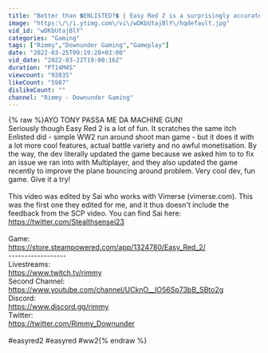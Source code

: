 ```yaml
---
title: "Better than 💲ENLISTED?💲 | Easy Red 2 is a surprisingly accurate WW2 game (it has Italians)"
image: "https:\/\/i.ytimg.com\/vi\/wDKbUtajBlY\/hqdefault.jpg"
vid_id: "wDKbUtajBlY"
categories: "Gaming"
tags: ["Rimmy","Downunder Gaming","Gameplay"]
date: "2022-03-25T09:19:28+03:00"
vid_date: "2022-03-22T19:00:16Z"
duration: "PT14M4S"
viewcount: "93835"
likeCount: "5987"
dislikeCount: ""
channel: "Rimmy - Downunder Gaming"
---
```

{% raw %}AYO TONY PASSA ME DA MACHINE GUN!<br />Seriously though Easy Red 2 is a lot of fun. It scratches the same itch Enlisted did - simple WW2 run around shoot man game - but it does it with a lot more cool features, actual battle variety and no awful monetisation. By the way, the dev literally updated the game because we asked him to to fix an issue we ran into with Multiplayer, and they also updated the game recently to improve the plane bouncing around problem. Very cool dev, fun game. Give it a try!<br /><br />This video was edited by Sai who works with Vimerse (vimerse.com). This was the first one they edited for me, and it thus doesn't include the feedback from the SCP video. You can find Sai here: <a rel="nofollow" target="blank" href="https://twitter.com/Stealthsensei23">https://twitter.com/Stealthsensei23</a><br /><br />Game:<br /><a rel="nofollow" target="blank" href="https://store.steampowered.com/app/1324780/Easy_Red_2/">https://store.steampowered.com/app/1324780/Easy_Red_2/</a><br />------------------ <br />Livestreams: <br /><a rel="nofollow" target="blank" href="https://www.twitch.tv/rimmy">https://www.twitch.tv/rimmy</a><br />Second Channel:<br /><a rel="nofollow" target="blank" href="https://www.youtube.com/channel/UCknO__IO56Sp73bB_SBto2g">https://www.youtube.com/channel/UCknO__IO56Sp73bB_SBto2g</a><br />Discord:  <br /><a rel="nofollow" target="blank" href="https://www.discord.gg/rimmy">https://www.discord.gg/rimmy</a><br />Twitter:<br /><a rel="nofollow" target="blank" href="https://twitter.com/Rimmy_Downunder">https://twitter.com/Rimmy_Downunder</a><br /><br />#easyred2 #easyred #ww2{% endraw %}
